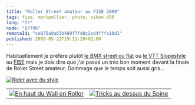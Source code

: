 ```yaml
---
title: "Roller Street amateur au FISE 2009"
tags: fise, montpellier, photo, nikon d50
lang: "fr"
node: "67796"
remoteId: "ce875a0a63b489f7fd0c2ed4fffa10d1"
published: 2009-05-22T19:11:28+02:00
---
```


Habituellement je préfère plutôt [le BMX street ou flat](/post/fise-2008-bmx-flat-bmx-street-et-vtt-slopestyle) ou [le VTT Slopestyle](/post/wall-ride-en-vtt-slopestyle-au-fise-2009) au [FISE](/tag/fise) mais je dois dire que j'ai passé un très bon moment devant la finale de Roller Street amateur. Dommage que le temps soit aussi gris...

<a href="/images/rider-avec-du-style.jpg"><img src="/images/660x/rider-avec-du-style.jpg" alt="Rider avec du style">
</a>
<table class="table-centre"><tr><td><a href="/images/en-haut-du-wall-en-roller.jpg"><img src="/images/330x/en-haut-du-wall-en-roller.jpg" alt="En haut du Wall en Roller">
</a></td>
<td><a href="/images/tricks-au-dessus-du-spine.jpg"><img src="/images/330x/tricks-au-dessus-du-spine.jpg" alt="Tricks au dessus du Spine">
</a></td>
</tr>

</table>
